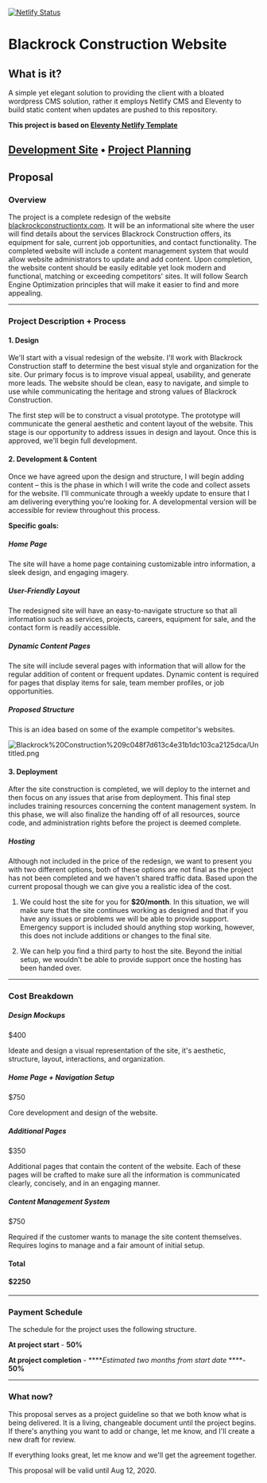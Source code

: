 [![Netlify Status](https://api.netlify.com/api/v1/badges/bd8a2759-072f-4e5e-9228-c2a122f8cc64/deploy-status)](https://app.netlify.com/sites/blackrockconstructiondev/deploys)

# Blackrock Construction Website

## What is it?

A simple yet elegant solution to providing the client with a bloated wordpress CMS solution, rather it employs Netlify CMS and Eleventy to build static content when updates are pushed to this repository.

**This project is based on [Eleventy Netlify Template](https://templates.netlify.com/template/eleventy-netlify-boilerplate/)**

## [Development Site](https://blackrockconstructiondev.netlify.app/) • [Project Planning](https://www.notion.so/Blackrock-Construction-Website-e2666ecf217b4b6ead00b268c22b2138)

## Proposal

### Overview

The project is a complete redesign of the website [blackrockconstructiontx.com](http://blackrockconstructiontx.com/). It will be an informational site where the user will find details about the services Blackrock Construction offers, its equipment for sale, current job opportunities, and contact functionality. The completed website will include a content management system that would allow website administrators to update and add content. Upon completion, the website content should be easily editable yet look modern and functional, matching or exceeding competitors' sites. It will follow Search Engine Optimization principles that will make it easier to find and more appealing.

---

### Project Description + Process

#### 1. Design

We'll start with a visual redesign of the website. I'll work with Blackrock Construction staff to determine the best visual style and organization for the site. Our primary focus is to improve visual appeal, usability, and generate more leads. The website should be clean, easy to navigate, and simple to use while communicating the heritage and strong values of Blackrock Construction.

The first step will be to construct a visual prototype. The prototype will communicate the general aesthetic and content layout of the website. This stage is our opportunity to address issues in design and layout. Once this is approved, we'll begin full development.

#### 2. Development & Content

Once we have agreed upon the design and structure, I will begin adding content – this is the phase in which I will write the code and collect assets for the website. I'll communicate through a weekly update to ensure that I am delivering everything you're looking for. A developmental version will be accessible for review throughout this process.

**Specific goals:**

##### Home Page

The site will have a home page containing customizable intro information, a sleek design, and engaging imagery.

##### User-Friendly Layout

The redesigned site will have an easy-to-navigate structure so that all information such as services, projects, careers, equipment for sale, and the contact form is readily accessible.

##### Dynamic Content Pages

The site will include several pages with information that will allow for the regular addition of content or frequent updates. Dynamic content is required for pages that display items for sale, team member profiles, or job opportunities.

##### Proposed Structure

This is an idea based on some of the example competitor's websites.

![Blackrock%20Construction%209c048f7d613c4e31b1dc103ca2125dca/Untitled.png](https://s3.us-west-2.amazonaws.com/secure.notion-static.com/78b3ab94-4ad3-4d50-8214-f19596117f00/Untitled.png?X-Amz-Algorithm=AWS4-HMAC-SHA256&X-Amz-Credential=AKIAT73L2G45O3KS52Y5%2F20200806%2Fus-west-2%2Fs3%2Faws4_request&X-Amz-Date=20200806T181236Z&X-Amz-Expires=86400&X-Amz-Signature=55af8cdbf5cb03bdade8b524e21749edb06fc3cbe2c81463801b4b671fc00e8c&X-Amz-SignedHeaders=host&response-content-disposition=filename%20%3D%22Untitled.png%22)

#### 3. Deployment

After the site construction is completed, we will deploy to the internet and then focus on any issues that arise from deployment. This final step includes training resources concerning the content management system. In this phase, we will also finalize the handing off of all resources, source code, and administration rights before the project is deemed complete.

##### Hosting

Although not included in the price of the redesign, we want to present you with two different options, both of these options are not final as the project has not been completed and we haven't shared traffic data. Based upon the current proposal though we can give you a realistic idea of the cost. 

1) We could host the site for you for **$20/month**. In this situation, we will make sure that the site continues working as designed and that if you have any issues or problems we will be able to provide support. Emergency support is included should anything stop working, however, this does not include additions or changes to the final site.

2) We can help you find a third party to host the site. Beyond the initial setup, we wouldn't be able to provide support once the hosting has been handed over. 

---

### Cost Breakdown

##### Design Mockups

$400

Ideate and design a visual representation of the site, it's aesthetic, structure, layout, interactions, and organization.

##### Home Page + Navigation Setup

$750

Core development and design of the website.

##### Additional Pages

$350

Additional pages that contain the content of the website. Each of these pages will be crafted to make sure all the information is communicated clearly, concisely, and in an engaging manner.

##### Content Management System

$750

Required if the customer wants to manage the site content themselves. Requires logins to manage and a fair amount of initial setup.

#### Total

#### $2250

---

### Payment Schedule

The schedule for the project uses the following structure.

**At project start** - **50%**

**At project completion** - *****Estimated two months from start date* ****- **50%**

---

### What now?

This proposal serves as a project guideline so that we both know what is being delivered. It is a living, changeable document until the project begins. If there's anything you want to add or change, let me know, and I'll create a new draft for review.

If everything looks great, let me know and we'll get the agreement together.

This proposal will be valid until Aug 12, 2020.

